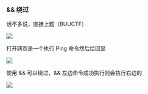### && 绕过

话不多说，直接上题（BUUCTF）

![](https://pic1.imgdb.cn/item/67b16f87d0e0a243d4ffc162.jpg)

打开网页是一个执行 Ping 命令然后给回显

![](https://pic1.imgdb.cn/item/67b16f96d0e0a243d4ffc164.jpg)

使用 && 可以绕过，&& 左边命令成功执行则会执行右边的

![](https://pic1.imgdb.cn/item/67b16fabd0e0a243d4ffc167.jpg)